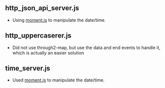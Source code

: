 http_json_api_server.js
----
* Using [moment.js][1] to manipulate the date/time.

http_uppercaserer.js
----
* Did not use through2-map, but use the data and end events to handle it, which is actually an easier solution

time_server.js
----
* Used [moment.js][1] to manipulate the date/time.

  [1]: http://momentjs.com/ "moment.js"
